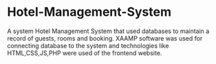 # Hotel-Management-System
A system Hotel Management System that used databases to maintain a record of guests, rooms and booking. XAAMP software was used for connecting database to the system and technologies like HTML,CSS,JS,PHP were used of the frontend website.
